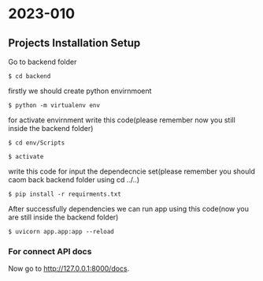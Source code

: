 # 2023-010

## Projects Installation Setup

<div class="termy">

Go to backend folder 

```console
$ cd backend
```

firstly we should create python envirnmoent

```console
$ python -m virtualenv env
```

for activate envirnment write this code(please remember now you still inside the backend folder)

```console
$ cd env/Scripts

$ activate
```

write this code for input the dependecncie set(please remember you should caom back backend folder using cd ../..) 

```console
$ pip install -r requirments.txt
```

After successfully dependencies we can run app using this code(now you are still inside the backend folder)

```console
$ uvicorn app.app:app --reload
```

### For connect API docs

Now go to <a href="http://127.0.0.1:8000/docs" class="external-link" target="_blank">http://127.0.0.1:8000/docs</a>.


